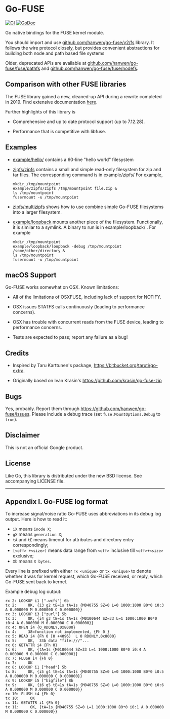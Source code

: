 # Go-FUSE

[![CI](https://github.com/hanwen/go-fuse/actions/workflows/ci.yml/badge.svg)](https://github.com/hanwen/go-fuse/actions/workflows/ci.yml)
[![GoDoc](https://godoc.org/github.com/hanwen/go-fuse/v2/fs?status.svg)](https://godoc.org/github.com/hanwen/go-fuse/v2/fs)

Go native bindings for the FUSE kernel module.

You should import and use
[github.com/hanwen/go-fuse/v2/fs](https://godoc.org/github.com/hanwen/go-fuse/v2/fs)
library.  It follows the wire protocol closely, but provides
convenient abstractions for building both node and path based file
systems

Older, deprecated APIs are available at
[github.com/hanwen/go-fuse/fuse/pathfs](https://godoc.org/github.com/hanwen/go-fuse/v2/fuse/pathfs)
and
[github.com/hanwen/go-fuse/fuse/nodefs](https://godoc.org/github.com/hanwen/go-fuse/v2/fuse/nodefs).

## Comparison with other FUSE libraries

The FUSE library gained a new, cleaned-up API during a rewrite
completed in 2019. Find extensive documentation
[here](https://godoc.org/github.com/hanwen/go-fuse/v2/fs).

Further highlights of this library is

* Comprehensive and up to date protocol support (up to 7.12.28).

* Performance that is competitive with libfuse.


## Examples

* [example/hello/](example/hello/main.go) contains a 60-line "hello world" filesystem

* [zipfs/zipfs](zipfs/zipfs.go) contains a small and simple read-only filesystem for
  zip and tar files. The corresponding command is in example/zipfs/
  For example,

  ```shell
  mkdir /tmp/mountpoint
  example/zipfs/zipfs /tmp/mountpoint file.zip &
  ls /tmp/mountpoint
  fusermount -u /tmp/mountpoint
  ````

* [zipfs/multizipfs](zipfs/multizipfs.go) shows how to use combine
  simple Go-FUSE filesystems into a larger filesystem.

* [example/loopback](example/loopback/main.go) mounts another piece of the filesystem.
  Functionally, it is similar to a symlink.  A binary to run is in
  example/loopback/ . For example

  ```shell
  mkdir /tmp/mountpoint
  example/loopback/loopback -debug /tmp/mountpoint /some/other/directory &
  ls /tmp/mountpoint
  fusermount -u /tmp/mountpoint
  ```

## macOS Support

Go-FUSE works somewhat on OSX. Known limitations:

* All of the limitations of OSXFUSE, including lack of support for
  NOTIFY.

* OSX issues STATFS calls continuously (leading to performance
  concerns).

* OSX has trouble with concurrent reads from the FUSE device, leading
  to performance concerns.

* Tests are expected to pass; report any failure as a bug!

## Credits

* Inspired by Taru Karttunen's package, https://bitbucket.org/taruti/go-extra.

* Originally based on Ivan Krasin's https://github.com/krasin/go-fuse-zip

## Bugs

Yes, probably.  Report them through
https://github.com/hanwen/go-fuse/issues. Please include a debug trace
(set `fuse.MountOptions.Debug` to `true`).

## Disclaimer

This is not an official Google product.

## License

Like Go, this library is distributed under the new BSD license.  See
accompanying LICENSE file.

--------

## Appendix I. Go-FUSE log format

To increase signal/noise ratio Go-FUSE uses abbreviations in its debug log
output. Here is how to read it:

- `iX` means `inode X`;
- `gX` means `generation X`;
- `tA` and `tE` means timeout for attributes and directory entry correspondingly;
- `[<off> +<size>)` means data range from `<off>` inclusive till `<off>+<size>` exclusive;
- `Xb` means `X bytes`.

Every line is prefixed with either `rx <unique>` or `tx <unique>` to denote
whether it was for kernel request, which Go-FUSE received, or reply, which
Go-FUSE sent back to kernel.

Example debug log output:

```
rx 2: LOOKUP i1 [".wcfs"] 6b
tx 2:     OK, {i3 g2 tE=1s tA=1s {M040755 SZ=0 L=0 1000:1000 B0*0 i0:3 A 0.000000 M 0.000000 C 0.000000}}
rx 3: LOOKUP i3 ["zurl"] 5b
tx 3:     OK, {i4 g3 tE=1s tA=1s {M0100644 SZ=33 L=1 1000:1000 B0*0 i0:4 A 0.000000 M 0.000000 C 0.000000}}
rx 4: OPEN i4 {O_RDONLY,0x8000}
tx 4:     38=function not implemented, {Fh 0 }
rx 5: READ i4 {Fh 0 [0 +4096)  L 0 RDONLY,0x8000}
tx 5:     OK,  33b data "file:///"...
rx 6: GETATTR i4 {Fh 0}
tx 6:     OK, {tA=1s {M0100644 SZ=33 L=1 1000:1000 B0*0 i0:4 A 0.000000 M 0.000000 C 0.000000}}
rx 7: FLUSH i4 {Fh 0}
tx 7:     OK
rx 8: LOOKUP i1 ["head"] 5b
tx 8:     OK, {i5 g4 tE=1s tA=1s {M040755 SZ=0 L=0 1000:1000 B0*0 i0:5 A 0.000000 M 0.000000 C 0.000000}}
rx 9: LOOKUP i5 ["bigfile"] 8b
tx 9:     OK, {i6 g5 tE=1s tA=1s {M040755 SZ=0 L=0 1000:1000 B0*0 i0:6 A 0.000000 M 0.000000 C 0.000000}}
rx 10: FLUSH i4 {Fh 0}
tx 10:     OK
rx 11: GETATTR i1 {Fh 0}
tx 11:     OK, {tA=1s {M040755 SZ=0 L=1 1000:1000 B0*0 i0:1 A 0.000000 M 0.000000 C 0.000000}}
```
